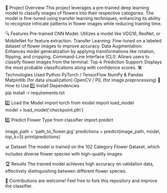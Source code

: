 📌 Project Overview
This project leverages a pre-trained deep learning model to classify images of flowers into their respective categories. The model is fine-tuned using transfer learning techniques, enhancing its ability to recognize intricate patterns in flower images while reducing training time.

🔍 Features
Pre-trained CNN Model: Utilizes a model like VGG16, ResNet, or MobileNet for feature extraction.
Transfer Learning: Fine-tuned on a labeled dataset of flower images to improve accuracy.
Data Augmentation: Enhances model generalization by applying transformations like rotation, flipping, and cropping.
Command-Line Interface (CLI): Allows users to classify flower images from the terminal.
Top-k Prediction Support: Displays the most probable classifications along with confidence scores.
🛠️ Technologies Used
Python
PyTorch / TensorFlow
NumPy & Pandas
Matplotlib (for data visualization)
OpenCV / PIL (for image preprocessing)
🚀 How to Use
1️⃣ Install Dependencies   
pip install -r requirements.txt

2️⃣ Load the Model
import torch
from model import load_model  
model = load_model('checkpoint.pth')

3️⃣ Predict Flower Type
from classifier import predict  

image_path = 'path_to_flower.jpg'
predictions = predict(image_path, model, top_k=5)
print(predictions)

📊 Dataset
The model is trained on the 102 Category Flower Dataset, which includes diverse flower species with high-quality images.

🏆 Results
The trained model achieves high accuracy on validation data, effectively distinguishing between different flower species.


📢 Contributions are welcome! Feel free to fork this repository and improve the classifier.



